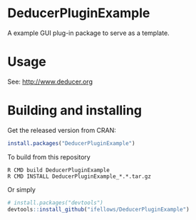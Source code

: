 # DeducerPluginExample
A example GUI plug-in package to serve as a template.


# Usage

See: http://www.deducer.org


# Building and installing
Get the released version from CRAN:

```R
install.packages("DeducerPluginExample")
```

To build from this repository

```
R CMD build DeducerPluginExample
R CMD INSTALL DeducerPluginExample_*.*.tar.gz
```

Or simply

```R
# install.packages("devtools")
devtools::install_github("ifellows/DeducerPluginExample")
```